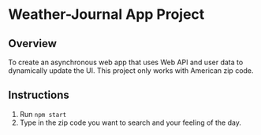 # Weather-Journal App Project

## Overview

To create an asynchronous web app that uses Web API and user data to dynamically update the UI.
This project only works with American zip code.

## Instructions

1. Run `npm start`
2. Type in the zip code you want to search and your feeling of the day.

